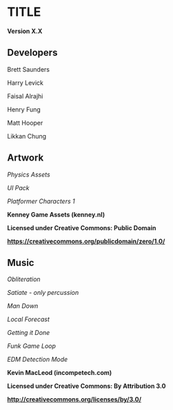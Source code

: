 # TITLE

**Version X.X**

## Developers

Brett Saunders

Harry Levick

Faisal Alrajhi

Henry Fung

Matt Hooper

Likkan Chung

## Artwork

*Physics Assets*

*UI Pack*

*Platformer Characters 1*

**Kenney Game Assets (kenney.nl)**

**Licensed under Creative Commons: Public Domain**

**https://creativecommons.org/publicdomain/zero/1.0/**

## Music

*Obliteration*

*Satiate - only percussion*

*Man Down*

*Local Forecast*

*Getting it Done*

*Funk Game Loop*

*EDM Detection Mode*

**Kevin MacLeod (incompetech.com)**

**Licensed under Creative Commons: By Attribution 3.0**

**http://creativecommons.org/licenses/by/3.0/**

